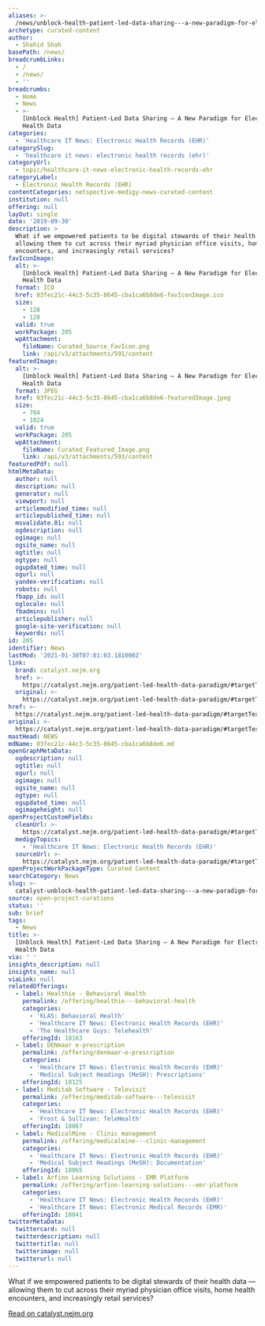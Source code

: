```yaml
---
aliases: >-
  /news/unblock-health-patient-led-data-sharing---a-new-paradigm-for-electronic-health-data
archetype: curated-content
author:
  - Shahid Shah
basePath: /news/
breadcrumbLinks:
  - /
  - /news/
  - ''
breadcrumbs:
  - Home
  - News
  - >-
    [Unblock Health] Patient-Led Data Sharing — A New Paradigm for Electronic
    Health Data
categories:
  - 'Healthcare IT News: Electronic Health Records (EHR)'
categorySlug:
  - 'healthcare it news: electronic health records (ehr)'
categoryUrl:
  - topic/healthcare-it-news-electronic-health-records-ehr
categoryLabel:
  - Electronic Health Records (EHR)
contentCategories: netspective-medigy-news-curated-content
institution: null
offering: null
layOut: single
date: '2019-09-30'
description: >
  What if we empowered patients to be digital stewards of their health data —
  allowing them to cut across their myriad physician office visits, home health
  encounters, and increasingly retail services?
favIconImage:
  alt: >-
    [Unblock Health] Patient-Led Data Sharing — A New Paradigm for Electronic
    Health Data
  format: ICO
  href: 03fec21c-44c3-5c35-8645-cba1ca6b8de6-favIconImage.ico
  size:
    - 128
    - 128
  valid: true
  workPackage: 205
  wpAttachment:
    fileName: Curated_Source_FavIcon.png
    link: /api/v3/attachments/591/content
featuredImage:
  alt: >-
    [Unblock Health] Patient-Led Data Sharing — A New Paradigm for Electronic
    Health Data
  format: JPEG
  href: 03fec21c-44c3-5c35-8645-cba1ca6b8de6-featuredImage.jpeg
  size:
    - 704
    - 1024
  valid: true
  workPackage: 205
  wpAttachment:
    fileName: Curated_Featured_Image.png
    link: /api/v3/attachments/593/content
featuredPdf: null
htmlMetaData:
  author: null
  description: null
  generator: null
  viewport: null
  articlemodified_time: null
  articlepublished_time: null
  msvalidate.01: null
  ogdescription: null
  ogimage: null
  ogsite_name: null
  ogtitle: null
  ogtype: null
  ogupdated_time: null
  ogurl: null
  yandex-verification: null
  robots: null
  fbapp_id: null
  oglocale: null
  fbadmins: null
  articlepublisher: null
  google-site-verification: null
  keywords: null
id: 205
identifier: News
lastMod: '2021-01-30T07:01:03.181000Z'
link:
  brand: catalyst.nejm.org
  href: >-
    https://catalyst.nejm.org/patient-led-health-data-paradigm/#targetText=As%20mentioned%20above%2C%20Apple's%20recently,allow%20patient%20access%20to%20data.
  original: >-
    https://catalyst.nejm.org/patient-led-health-data-paradigm/#targetText=As%20mentioned%20above%2C%20Apple's%20recently,allow%20patient%20access%20to%20data.
href: >-
  https://catalyst.nejm.org/patient-led-health-data-paradigm/#targetText=As%20mentioned%20above%2C%20Apple's%20recently,allow%20patient%20access%20to%20data.
original: >-
  https://catalyst.nejm.org/patient-led-health-data-paradigm/#targetText=As%20mentioned%20above%2C%20Apple's%20recently,allow%20patient%20access%20to%20data.
mastHead: NEWS
mdName: 03fec21c-44c3-5c35-8645-cba1ca6b8de6.md
openGraphMetaData:
  ogdescription: null
  ogtitle: null
  ogurl: null
  ogimage: null
  ogsite_name: null
  ogtype: null
  ogupdated_time: null
  ogimageheight: null
openProjectCustomFields:
  cleanUrl: >-
    https://catalyst.nejm.org/patient-led-health-data-paradigm/#targetText=As%20mentioned%20above%2C%20Apple's%20recently,allow%20patient%20access%20to%20data.
  medigyTopics:
    - 'Healthcare IT News: Electronic Health Records (EHR)'
  sourceUrl: >-
    https://catalyst.nejm.org/patient-led-health-data-paradigm/#targetText=As%20mentioned%20above%2C%20Apple's%20recently,allow%20patient%20access%20to%20data.
openProjectWorkPackageType: Curated Content
searchCategory: News
slug: >-
  catalyst-unblock-health-patient-led-data-sharing---a-new-paradigm-for-electronic-health-data
source: open-project-curations
status: ''
sub: brief
tags:
  - News
title: >-
  [Unblock Health] Patient-Led Data Sharing — A New Paradigm for Electronic
  Health Data
via: ' '
insights_description: null
insights_name: null
viaLink: null
relatedOfferings:
  - label: Healthie - Behavioral Health
    permalink: /offering/healthie---behavioral-health
    categories:
      - 'KLAS: Behavioral Health'
      - 'Healthcare IT News: Electronic Health Records (EHR)'
      - 'The Healthcare Guys: Telehealth'
    offeringId: 18163
  - label: DENmaar e-prescription
    permalink: /offering/denmaar-e-prescription
    categories:
      - 'Healthcare IT News: Electronic Health Records (EHR)'
      - 'Medical Subject Headings (MeSH): Prescriptions'
    offeringId: 18125
  - label: Meditab Software - Televisit
    permalink: /offering/meditab-software---televisit
    categories:
      - 'Healthcare IT News: Electronic Health Records (EHR)'
      - 'Frost & Sullivan: TeleHealth'
    offeringId: 18067
  - label: MedicalMine - Clinic management
    permalink: /offering/medicalmine---clinic-management
    categories:
      - 'Healthcare IT News: Electronic Health Records (EHR)'
      - 'Medical Subject Headings (MeSH): Documentation'
    offeringId: 18065
  - label: Arfinn Learning Solutions - EMR Platform
    permalink: /offering/arfinn-learning-solutions---emr-platform
    categories:
      - 'Healthcare IT News: Electronic Health Records (EHR)'
      - 'Healthcare IT News: Electronic Medical Records (EMR)'
    offeringId: 18041
twitterMetaData:
  twittercard: null
  twitterdescription: null
  twittertitle: null
  twitterimage: null
  twitterurl: null
---
```

What if we empowered patients to be digital stewards of their health data — allowing them to cut across their myriad physician office visits, home health encounters, and increasingly retail services?

[Read on catalyst.nejm.org](https://catalyst.nejm.org/patient-led-health-data-paradigm/#targetText=As%20mentioned%20above%2C%20Apple's%20recently,allow%20patient%20access%20to%20data.)
